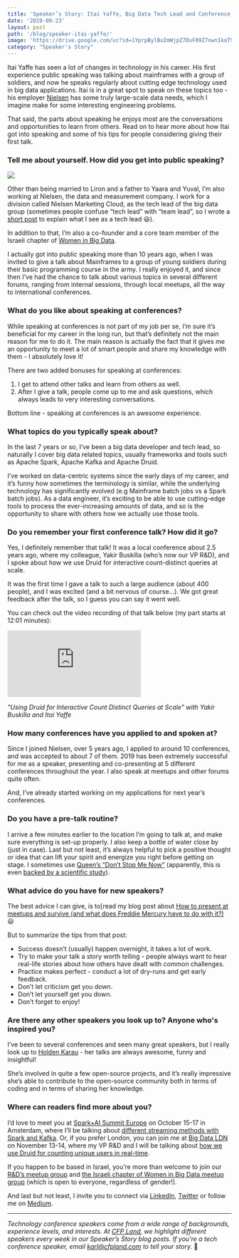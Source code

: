 ```yaml
---
title: 'Speaker’s Story: Itai Yaffe, Big Data Tech Lead and Conference Speaker'
date: '2019-09-23'
layout: post
path: '/blog/speaker-itai-yaffe/'
image: 'https://drive.google.com/uc?id=1YprpBylBuImWjpZ7DuF09Z7nwn1kaT9H'
category: "Speaker's Story"
---
```


Itai Yaffe has seen a lot of changes in technology in his career. His first experience public speaking was talking about mainframes with a group of soldiers, and now he speaks regularly about cutting edge technology used in big data applications. Itai is in a great spot to speak on these topics too - his employer [Nielsen](https://www.nielsen.com/) has some truly large-scale data needs, which I imagine make for some interesting engineering problems.

That said, the parts about speaking he enjoys most are the conversations and opportunities to learn from others. Read on to hear more about how Itai got into speaking and some of his tips for people considering giving their first talk.

<!--more-->

### Tell me about yourself. How did you get into public speaking?

<img src="https://i.imgur.com/tChR2X7.png" class="left" />

Other than being married to Liron and a father to Yaara and Yuval, I’m also working at Nielsen, the data and measurement company. I work for a division called Nielsen Marketing Cloud, as the tech lead of the big data group (sometimes people confuse “tech lead” with “team lead”, so I wrote a [short post](https://medium.com/nmc-techblog/tech-lead-dont-you-mean-team-lead-c8bde92e38ab) to explain what I see as a tech lead 😃).

In addition to that, I’m also a co-founder and a core team member of the Israeli chapter of [Women in Big Data](https://www.womeninbigdata.org/).

I actually got into public speaking more than 10 years ago, when I was invited to give a talk about Mainframes to a group of young soldiers during their basic programming course in the army. I really enjoyed it, and since then I’ve had the chance to talk about various topics in several different forums, ranging from internal sessions, through local meetups, all the way to international conferences.

### What do you like about speaking at conferences?

While speaking at conferences is not part of my job per se, I’m sure it’s beneficial for my career in the long run, but that’s definitely not the main reason for me to do it. The main reason is actually the fact that it gives me an opportunity to meet a lot of smart people and share my knowledge with them - I absolutely love it!

There are two added bonuses for speaking at conferences:

1. I get to attend other talks and learn from others as well.
2. After I give a talk, people come up to me and ask questions, which always leads to very interesting conversations.

Bottom line - speaking at conferences is an awesome experience.

### What topics do you typically speak about?

In the last 7 years or so, I’ve been a big data developer and tech lead, so naturally I cover big data related topics, usually frameworks and tools such as Apache Spark, Apache Kafka and Apache Druid.

I’ve worked on data-centric systems since the early days of my career, and it’s funny how sometimes the terminology is similar, while the underlying technology has significantly evolved (e.g Mainframe batch jobs vs a Spark batch jobs). As a data engineer, it’s exciting to be able to use cutting-edge tools to process the ever-increasing amounts of data, and so is the opportunity to share with others how we actually use those tools.

### Do you remember your first conference talk? How did it go?

Yes, I definitely remember that talk! It was a local conference about 2.5 years ago, where my colleague, Yakir Buskilla (who’s now our VP R&D), and I spoke about how we use Druid for interactive count-distinct queries at scale.

It was the first time I gave a talk to such a large audience (about 400 people), and I was excited (and a bit nervous of course…). We got great feedback after the talk, so I guess you can say it went well.

You can check out the video recording of that talk below (my part starts at 12:01 minutes):

<div class='embed-container'><iframe src='https://www.youtube.com/embed/cOIJEBIVFDY' frameborder='0' allowfullscreen></iframe></div>

_"Using Druid for Interactive Count Distinct Queries at Scale" with Yakir Buskilla and Itai Yaffe_

### How many conferences have you applied to and spoken at?

Since I joined Nielsen, over 5 years ago, I applied to around 10 conferences, and was accepted to about 7 of them. 2019 has been extremely successful for me as a speaker, presenting and co-presenting at 5 different conferences throughout the year. I also speak at meetups and other forums quite often.

And, I’ve already started working on my applications for next year’s conferences.

### Do you have a pre-talk routine?

I arrive a few minutes earlier to the location I’m going to talk at, and make sure everything is set-up properly. I also keep a bottle of water close by (just in case). Last but not least, it’s always helpful to pick a positive thought or idea that can lift your spirit and energize you right before getting on stage. I sometimes use [Queen’s “Don’t Stop Me Now”](https://www.youtube.com/watch?v=HgzGwKwLmgM) (apparently, this is even [backed by a scientific study](https://loudwire.com/queen-dont-stop-me-now-worlds-most-uplifting-song/)).

### What advice do you have for new speakers?

The best advice I can give, is to[read my blog post about [How to present at meetups and survive (and what does Freddie Mercury have to do with it?)](https://medium.com/nmc-techblog/how-to-present-at-meetups-and-survive-and-what-does-freddie-mercury-have-to-do-with-it-614b22a7fa9b) 😃

But to summarize the tips from that post:

- Success doesn’t (usually) happen overnight, it takes a lot of work.
- Try to make your talk a story worth telling - people always want to hear real-life stories about how others have dealt with common challenges.
- Practice makes perfect - conduct a lot of dry-runs and get early feedback.
- Don’t let criticism get you down.
- Don’t let yourself get you down.
- Don’t forget to enjoy!

### Are there any other speakers you look up to? Anyone who's inspired you?

I’ve been to several conferences and seen many great speakers, but I really look up to [Holden Karau](https://twitter.com/holdenkarau) - her talks are always awesome, funny and insightful!

She’s involved in quite a few open-source projects, and it’s really impressive she’s able to contribute to the open-source community both in terms of coding and in terms of sharing her knowledge.

### Where can readers find more about you?

I’d love to meet you at [Spark+AI Summit Europe](https://databricks.com/sparkaisummit/europe) on October 15-17 in Amsterdam, where I’ll be talking about [different streaming methods with Spark and Kafka](https://databricks.com/session_eu19/stream-stream-stream-different-streaming-methods-with-apache-spark-and-kafka). Or, if you prefer London, you can join me at [Big Data LDN](https://bigdataldn.com) on November 13-14, where my VP R&D and I will be talking about [how we use Druid for counting unique users in real-time](https://bigdataldn.com/seminar-schedule/counting-unique-users-in-real-time-heres-a-challenge-for-you/).

If you happen to be based in Israel, you’re more than welcome to join our [R&D’s meetup group](https://www.meetup.com/The-Big-Web-Theory/) and [the Israeli chapter of Women in Big Data meetup group](https://www.meetup.com/Women-in-Big-Data-Israel/) (which is open to everyone, regardless of gender!).

And last but not least, I invite you to connect via [LinkedIn](https://www.linkedin.com/in/itaiy/), [Twitter](https://twitter.com/ItaiYaffe) or follow me on [Medium](https://medium.com/@itai.yaffe).

---

_Technology conference speakers come from a wide range of backgrounds, experience levels, and interests. At [CFP Land](https://www.cfpland.com/), we highlight different speakers every week in our Speaker’s Story blog posts. If you’re a tech conference speaker, email [karl@cfpland.com](mailto:karl@cfpland.com) to tell your story._ 💌
